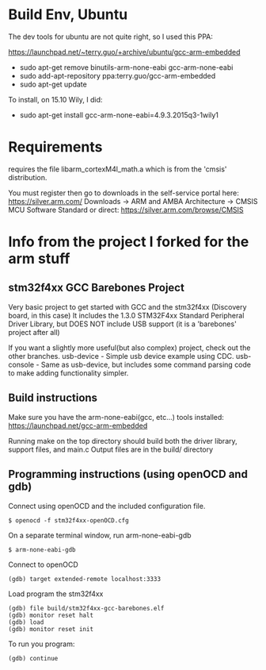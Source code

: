 
Build Env, Ubuntu 
====

The dev tools for ubuntu are not quite right, so I used this PPA:

https://launchpad.net/~terry.guo/+archive/ubuntu/gcc-arm-embedded

* sudo apt-get remove binutils-arm-none-eabi gcc-arm-none-eabi
* sudo add-apt-repository ppa:terry.guo/gcc-arm-embedded
* sudo apt-get update

To install, on 15.10 Wily, I did:

* sudo apt-get install gcc-arm-none-eabi=4.9.3.2015q3-1wily1


Requirements
====

requires the file libarm_cortexM4l_math.a which is from the 'cmsis' distribution.

You must register then go to downloads in the self-service portal here:
https://silver.arm.com/
	Downloads -> ARM and AMBA Architecture -> CMSIS MCU Software Standard
or direct:
https://silver.arm.com/browse/CMSIS



Info from the project I forked for the arm stuff
====

stm32f4xx GCC Barebones Project
----

Very basic project to get started with GCC and the stm32f4xx (Discovery board, in this case)
It includes the 1.3.0 STM32F4xx Standard Peripheral Driver Library, but DOES NOT include USB support (it is a 'barebones' project after all)

If you want a slightly more useful(but also complex) project, check out the other branches.
usb-device - Simple usb device example using CDC. 
usb-console - Same as usb-device, but includes some command parsing code to make adding functionality simpler.

Build instructions
----

Make sure you have the arm-none-eabi(gcc, etc...) tools installed: https://launchpad.net/gcc-arm-embedded

Running make on the top directory should build both the driver library, support files, and main.c
Output files are in the build/ directory


Programming instructions (using openOCD and gdb)
----

Connect using openOCD and the included configuration file.

    $ openocd -f stm32f4xx-openOCD.cfg

On a separate terminal window, run arm-none-eabi-gdb

    $ arm-none-eabi-gdb 

Connect to openOCD

    (gdb) target extended-remote localhost:3333

Load program the stm32f4xx

    (gdb) file build/stm32f4xx-gcc-barebones.elf
    (gdb) monitor reset halt
    (gdb) load
    (gdb) monitor reset init

To run you program:

    (gdb) continue
